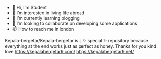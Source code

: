 - 👋 Hi, I’m Student
- 👀 I’m interested in living life abroad
- 🌱 I’m currently learning blogging
- 💞️ I’m looking to collaborate on developing some applications
- 📫 How to reach me in london

Kepala-bergetar/Kepala-bergetar is a ✨ special ✨ repository because everything at the end works just as perfect as honey. 
Thanks for you kind love
https://kepalabergetar9.com/
https://kepalabergetar9.net/
